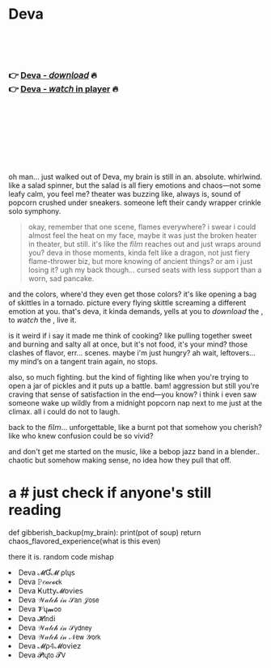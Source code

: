 <h1>Deva</h1>

<br><br><br>

<h3>👉 <a href="https://Chases-resdochengue1976.github.io/nzpiwedspb/">Deva - 𝘥𝘰𝘸𝘯𝘭𝘰𝘢𝘥</a> 🔥<br>
👉 <a href="https://Chases-resdochengue1976.github.io/nzpiwedspb/">Deva - 𝘸𝘢𝘵𝘤𝘩 in player</a> 🔥
</h3>



<br><br><br><br><br><br><br>


oh man... just walked out of Deva, my brain is still in an. absolute. whirlwind. like a salad spinner, but the salad is all fiery emotions and chaos—not some leafy calm, you feel me? theater was buzzing like, always is, sound of popcorn crushed under sneakers. someone left their candy wrapper crinkle solo symphony. 

> okay, remember that one scene, flames everywhere? i swear i could almost feel the heat on my face, maybe it was just the broken heater in theater, but still. it's like the 𝘧𝘪𝘭𝘮 reaches out and just wraps around you? deva in those moments, kinda felt like a dragon, not just fiery flame-thrower biz, but more knowing of ancient things? or am i just losing it? ugh my back though... cursed seats with less support than a worn, sad pancake.

and the colors, where'd they even get those colors? it's like opening a bag of skittles in a tornado. picture every flying skittle screaming a different emotion at you. that's deva, it kinda demands, yells at you to 𝘥𝘰𝘸𝘯𝘭𝘰𝘢𝘥 the  , to 𝘸𝘢𝘵𝘤𝘩 the  , live it.

is it weird if i say it made me think of cooking? like pulling together sweet and burning and salty all at once, but it's not food, it's your mind? those clashes of flavor, err... scenes. maybe i'm just hungry? ah wait, leftovers... my mind’s on a tangent train again, no stops.

also, so much fighting. but the kind of fighting like when you're trying to open a jar of pickles and it puts up a battle. bam! aggression but still you're craving that sense of satisfaction in the end—you know? i think i even saw someone wake up wildly from a midnight popcorn nap next to me just at the climax. all i could do not to laugh.

back to the 𝘧𝘪𝘭𝘮... unforgettable, like a burnt pot that somehow you cherish? like who knew confusion could be so vivid?

and don't get me started on the music, like a bebop jazz band in a blender.. chaotic but somehow making sense, no idea how they pull that off.

# a # just check if anyone's still reading
def gibberish_backup(my_brain): 
    print(pot of soup)
    return chaos_flavored_experience(what is this even)
    
there it is. random code mishap

<li>Deva 𝓜Ɠ𝓜 ρ𝗅ų𝗌</li>
<li>Deva 𝙿𝑒𝒶𝒸𝓸𝐜𝗄</li>
<li>Deva Ҝ𝗎𝗍𝗍𝗒𝓜𝗈ν𝗂𝖾𝗌</li>
<li>Deva 𝒲𝒶𝓉𝒸𝒽 𝒾𝓃 𝒮𝖺𝗇 𝒥𝗈𝗌𝖾</li>
<li>Deva 𝓥ų𝓶𝗈𝗈</li>
<li>Deva 𝓗𝗂𝗇ԁ𝗂</li>
<li>Deva 𝒲𝒶𝓉𝒸𝒽 𝒾𝓃 𝒮𝗒𝖽𝗇𝖾𝗒</li>
<li>Deva 𝒲𝒶𝓉𝒸𝒽 𝒾𝓃 𝒩𝖾𝗐 𝒴𝗈𝗋𝗄</li>
<li>Deva 𝓜ρ𝟜𝓜𝗈ν𝗂𝖾𝗓</li>
<li>Deva 𝓟𝗅ų𝗍𝗈 𝓣𝖵</li>
